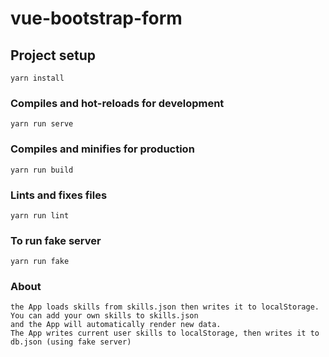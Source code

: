 # vue-bootstrap-form

## Project setup
```
yarn install
```

### Compiles and hot-reloads for development
```
yarn run serve
```

### Compiles and minifies for production
```
yarn run build
```

### Lints and fixes files
```
yarn run lint
```
### To run fake server
```
yarn run fake
```
### About
```
the App loads skills from skills.json then writes it to localStorage. You can add your own skills to skills.json
and the App will automatically render new data.
The App writes current user skills to localStorage, then writes it to db.json (using fake server)
```

